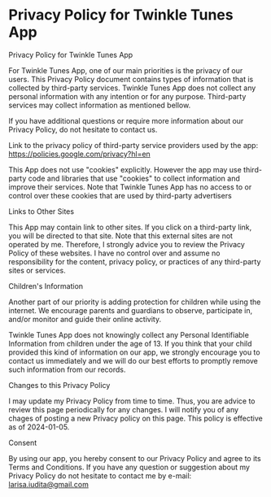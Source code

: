 # Privacy Policy for Twinkle Tunes App
Privacy Policy for Twinkle Tunes App

For Twinkle Tunes App, one of our main priorities is the privacy of our users. This Privacy Policy document contains types of information that is collected by third-party services. Twinkle Tunes App does not collect any personal information with any intention or for any purpose. Third-party services may collect information as mentioned bellow.

If you have additional questions or require more information about our Privacy Policy, do not hesitate to contact us.


Link to the privacy policy of third-party service providers used by the app: https://policies.google.com/privacy?hl=en

This App does not use "cookies" explicitly. However the app may use third-party code and libraries that use "cookies" to collect information and improve their services. Note that Twinkle Tunes App has no access to or control over these cookies that are used by third-party advertisers

Links to Other Sites

This App may contain link to other sites. If you click on a third-party link, you will be directed to that site. Note that this external sites are not operated by me. Therefore, I strongly advice you to review the Privacy Policy of these websites. I have no control over and assume no responsibility for the content, privacy policy, or practices of any third-party sites or services.

Children's Information

Another part of our priority is adding protection for children while using the internet. We encourage parents and guardians to observe, participate in, and/or monitor and guide their online activity.

Twinkle Tunes App does not knowingly collect any Personal Identifiable Information from children under the age of 13. If you think that your child provided this kind of information on our app, we strongly encourage you to contact us immediately and we will do our best efforts to promptly remove such information from our records.

Changes to this Privacy Policy

I may update my Privacy Policy from time to time. Thus, you are advice to review this page periodically for any changes. I will notify you of any chages of posting a new Privacy policy on this page. This policy is effective as of 2024-01-05.

Consent

By using our app, you hereby consent to our Privacy Policy and agree to its Terms and Conditions. If you have any question or suggestion about my Privacy Policy do not hesitate to contact me by e-mail: larisa.iudita@gmail.com
